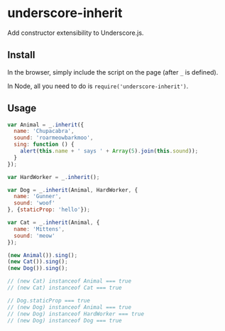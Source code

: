 underscore-inherit
==================

Add constructor extensibility to Underscore.js.

Install
-------

In the browser, simply include the script on the page (after `_` is defined).

In Node, all you need to do is `require('underscore-inherit')`.

Usage
-----

```js
var Animal = _.inherit({
  name: 'Chupacabra',
  sound: 'roarmeowbarkmoo',
  sing: function () {
    alert(this.name + ' says ' + Array(5).join(this.sound));
  }
});

var HardWorker = _.inherit();

var Dog = _.inherit(Animal, HardWorker, {
  name: 'Gunner',
  sound: 'woof'
}, {staticProp: 'hello'});

var Cat = _.inherit(Animal, {
  name: 'Mittens',
  sound: 'meow'
});

(new Animal()).sing();
(new Cat()).sing();
(new Dog()).sing();

// (new Cat) instanceof Animal === true
// (new Cat) instanceof Cat === true

// Dog.staticProp === true
// (new Dog) instanceof Animal === true
// (new Dog) instanceof HardWorker === true
// (new Dog) instanceof Dog === true
```
